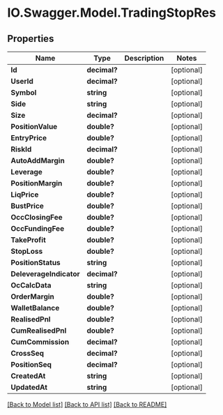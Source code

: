 # IO.Swagger.Model.TradingStopRes
## Properties

Name | Type | Description | Notes
------------ | ------------- | ------------- | -------------
**Id** | **decimal?** |  | [optional] 
**UserId** | **decimal?** |  | [optional] 
**Symbol** | **string** |  | [optional] 
**Side** | **string** |  | [optional] 
**Size** | **decimal?** |  | [optional] 
**PositionValue** | **double?** |  | [optional] 
**EntryPrice** | **double?** |  | [optional] 
**RiskId** | **decimal?** |  | [optional] 
**AutoAddMargin** | **double?** |  | [optional] 
**Leverage** | **double?** |  | [optional] 
**PositionMargin** | **double?** |  | [optional] 
**LiqPrice** | **double?** |  | [optional] 
**BustPrice** | **double?** |  | [optional] 
**OccClosingFee** | **double?** |  | [optional] 
**OccFundingFee** | **double?** |  | [optional] 
**TakeProfit** | **double?** |  | [optional] 
**StopLoss** | **double?** |  | [optional] 
**PositionStatus** | **string** |  | [optional] 
**DeleverageIndicator** | **decimal?** |  | [optional] 
**OcCalcData** | **string** |  | [optional] 
**OrderMargin** | **double?** |  | [optional] 
**WalletBalance** | **double?** |  | [optional] 
**RealisedPnl** | **double?** |  | [optional] 
**CumRealisedPnl** | **double?** |  | [optional] 
**CumCommission** | **decimal?** |  | [optional] 
**CrossSeq** | **decimal?** |  | [optional] 
**PositionSeq** | **decimal?** |  | [optional] 
**CreatedAt** | **string** |  | [optional] 
**UpdatedAt** | **string** |  | [optional] 

[[Back to Model list]](../README.md#documentation-for-models) [[Back to API list]](../README.md#documentation-for-api-endpoints) [[Back to README]](../README.md)

